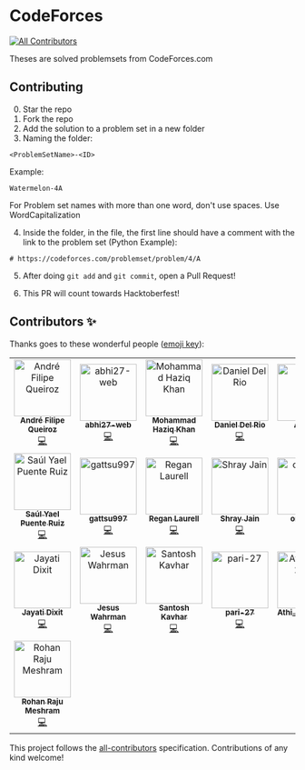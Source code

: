 # CodeForces
<!-- ALL-CONTRIBUTORS-BADGE:START - Do not remove or modify this section -->
[![All Contributors](https://img.shields.io/badge/all_contributors-22-orange.svg?style=flat-square)](#contributors-)
<!-- ALL-CONTRIBUTORS-BADGE:END -->

Theses are solved problemsets from CodeForces.com

## Contributing
0. Star the repo
1. Fork the repo
2. Add the solution to a problem set in a new folder
3. Naming the folder:

```
<ProblemSetName>-<ID>
```
Example:
```
Watermelon-4A
```
For Problem set names with more than one word, don't use spaces. Use WordCapitalization

4. Inside the folder, in the file, the first line should have a comment with the link to the problem set (Python Example):
```
# https://codeforces.com/problemset/problem/4/A
```

5. After doing `git add` and `git commit`, open a Pull Request!

6. This PR will count towards Hacktoberfest!

## Contributors ✨

Thanks goes to these wonderful people ([emoji key](https://allcontributors.org/docs/en/emoji-key)):

<!-- ALL-CONTRIBUTORS-LIST:START - Do not remove or modify this section -->
<!-- prettier-ignore-start -->
<!-- markdownlint-disable -->
<table>
  <tbody>
    <tr>
      <td align="center"><a href="https://github.com/andrefqms"><img src="https://avatars.githubusercontent.com/u/29777756?v=4?s=100" width="100px;" alt="André Filipe Queiroz"/><br /><sub><b>André Filipe Queiroz</b></sub></a><br /><a href="https://github.com/virejdasani/CodeForces-Solutions/commits?author=andrefqms" title="Code">💻</a></td>
      <td align="center"><a href="https://github.com/abhi27-web"><img src="https://avatars.githubusercontent.com/u/57997268?v=4?s=100" width="100px;" alt="abhi27-web"/><br /><sub><b>abhi27-web</b></sub></a><br /><a href="https://github.com/virejdasani/CodeForces-Solutions/commits?author=abhi27-web" title="Code">💻</a></td>
      <td align="center"><a href="https://github.com/haaaziq"><img src="https://avatars.githubusercontent.com/u/59704449?v=4?s=100" width="100px;" alt="Mohammad Haziq Khan"/><br /><sub><b>Mohammad Haziq Khan</b></sub></a><br /><a href="https://github.com/virejdasani/CodeForces-Solutions/commits?author=haaaziq" title="Code">💻</a></td>
      <td align="center"><a href="https://danieldelrio.webflow.io/"><img src="https://avatars.githubusercontent.com/u/35568696?v=4?s=100" width="100px;" alt="Daniel Del Rio"/><br /><sub><b>Daniel Del Rio</b></sub></a><br /><a href="https://github.com/virejdasani/CodeForces-Solutions/commits?author=daniddelrio" title="Code">💻</a></td>
      <td align="center"><a href="https://github.com/YusiferZendric"><img src="https://avatars.githubusercontent.com/u/71001844?v=4?s=100" width="100px;" alt="Aditya"/><br /><sub><b>Aditya</b></sub></a><br /><a href="https://github.com/virejdasani/CodeForces-Solutions/commits?author=YusiferZendric" title="Code">💻</a></td>
      <td align="center"><a href="https://github.com/KIRTIKUMARKK21"><img src="https://avatars.githubusercontent.com/u/75535691?v=4?s=100" width="100px;" alt="kirti_kumar"/><br /><sub><b>kirti_kumar</b></sub></a><br /><a href="https://github.com/virejdasani/CodeForces-Solutions/commits?author=KIRTIKUMARKK21" title="Code">💻</a></td>
      <td align="center"><a href="https://github.com/nurhusni"><img src="https://avatars.githubusercontent.com/u/22239139?v=4?s=100" width="100px;" alt="Panji Ahmad Nurhusni"/><br /><sub><b>Panji Ahmad Nurhusni</b></sub></a><br /><a href="https://github.com/virejdasani/CodeForces-Solutions/commits?author=nurhusni" title="Code">💻</a></td>
    </tr>
    <tr>
      <td align="center"><a href="https://github.com/SaulPuente"><img src="https://avatars.githubusercontent.com/u/71954593?v=4?s=100" width="100px;" alt="Saúl Yael Puente Ruiz"/><br /><sub><b>Saúl Yael Puente Ruiz</b></sub></a><br /><a href="https://github.com/virejdasani/CodeForces-Solutions/commits?author=SaulPuente" title="Code">💻</a></td>
      <td align="center"><a href="https://github.com/gattsu997"><img src="https://avatars.githubusercontent.com/u/76897671?v=4?s=100" width="100px;" alt="gattsu997"/><br /><sub><b>gattsu997</b></sub></a><br /><a href="https://github.com/virejdasani/CodeForces-Solutions/commits?author=gattsu997" title="Code">💻</a></td>
      <td align="center"><a href="https://github.com/reganlaurell"><img src="https://avatars.githubusercontent.com/u/27863730?v=4?s=100" width="100px;" alt="Regan Laurell"/><br /><sub><b>Regan Laurell</b></sub></a><br /><a href="https://github.com/virejdasani/CodeForces-Solutions/commits?author=reganlaurell" title="Code">💻</a></td>
      <td align="center"><a href="https://github.com/shray-jayn"><img src="https://avatars.githubusercontent.com/u/76147471?v=4?s=100" width="100px;" alt="Shray Jain"/><br /><sub><b>Shray Jain</b></sub></a><br /><a href="https://github.com/virejdasani/CodeForces-Solutions/commits?author=shray-jayn" title="Code">💻</a></td>
      <td align="center"><a href="https://github.com/omshaw"><img src="https://avatars.githubusercontent.com/u/62355886?v=4?s=100" width="100px;" alt="omshaw"/><br /><sub><b>omshaw</b></sub></a><br /><a href="https://github.com/virejdasani/CodeForces-Solutions/commits?author=omshaw" title="Code">💻</a></td>
      <td align="center"><a href="https://github.com/vishal-kumar-saw"><img src="https://avatars.githubusercontent.com/u/81320382?v=4?s=100" width="100px;" alt="vishal-kumar-saw"/><br /><sub><b>vishal-kumar-saw</b></sub></a><br /><a href="https://github.com/virejdasani/CodeForces-Solutions/commits?author=vishal-kumar-saw" title="Code">💻</a></td>
      <td align="center"><a href="https://github.com/piyushpandey2000"><img src="https://avatars.githubusercontent.com/u/60989402?v=4?s=100" width="100px;" alt="piyushpandey2000"/><br /><sub><b>piyushpandey2000</b></sub></a><br /><a href="https://github.com/virejdasani/CodeForces-Solutions/commits?author=piyushpandey2000" title="Code">💻</a></td>
    </tr>
    <tr>
      <td align="center"><a href="https://github.com/Jayati15"><img src="https://avatars.githubusercontent.com/u/77896511?v=4?s=100" width="100px;" alt="Jayati Dixit"/><br /><sub><b>Jayati Dixit</b></sub></a><br /><a href="https://github.com/virejdasani/CodeForces-Solutions/commits?author=Jayati15" title="Code">💻</a></td>
      <td align="center"><a href="https://github.com/jesuswr"><img src="https://avatars.githubusercontent.com/u/41008968?v=4?s=100" width="100px;" alt="Jesus Wahrman"/><br /><sub><b>Jesus Wahrman</b></sub></a><br /><a href="https://github.com/virejdasani/CodeForces-Solutions/commits?author=jesuswr" title="Code">💻</a></td>
      <td align="center"><a href="https://github.com/santoshkavhar"><img src="https://avatars.githubusercontent.com/u/51873093?v=4?s=100" width="100px;" alt="Santosh Kavhar"/><br /><sub><b>Santosh Kavhar</b></sub></a><br /><a href="https://github.com/virejdasani/CodeForces-Solutions/commits?author=santoshkavhar" title="Code">💻</a></td>
      <td align="center"><a href="https://github.com/pari-27"><img src="https://avatars.githubusercontent.com/u/24895454?v=4?s=100" width="100px;" alt="pari-27"/><br /><sub><b>pari-27</b></sub></a><br /><a href="https://github.com/virejdasani/CodeForces-Solutions/commits?author=pari-27" title="Code">💻</a></td>
      <td align="center"><a href="https://waytowords667300368.wordpress.com"><img src="https://avatars.githubusercontent.com/u/43814992?v=4?s=100" width="100px;" alt="Athi_Nair_2000"/><br /><sub><b>Athi_Nair_2000</b></sub></a><br /><a href="https://github.com/virejdasani/CodeForces-Solutions/commits?author=athiranair2000" title="Code">💻</a></td>
      <td align="center"><a href="https://github.com/s-cs-s"><img src="https://avatars.githubusercontent.com/u/86903321?v=4?s=100" width="100px;" alt="s-cs-s"/><br /><sub><b>s-cs-s</b></sub></a><br /><a href="https://github.com/virejdasani/CodeForces-Solutions/commits?author=s-cs-s" title="Code">💻</a></td>
      <td align="center"><a href="https://github.com/madhavpcm"><img src="https://avatars.githubusercontent.com/u/59736487?v=4?s=100" width="100px;" alt="Madhav Prabhu C M"/><br /><sub><b>Madhav Prabhu C M</b></sub></a><br /><a href="https://github.com/virejdasani/CodeForces-Solutions/commits?author=madhavpcm" title="Code">💻</a></td>
    </tr>
    <tr>
      <td align="center"><a href="https://github.com/RohanKGP"><img src="https://avatars.githubusercontent.com/u/88491064?v=4?s=100" width="100px;" alt="Rohan Raju Meshram"/><br /><sub><b>Rohan Raju Meshram</b></sub></a><br /><a href="https://github.com/virejdasani/CodeForces-Solutions/commits?author=RohanKGP" title="Code">💻</a></td>
    </tr>
  </tbody>
</table>

<!-- markdownlint-restore -->
<!-- prettier-ignore-end -->

<!-- ALL-CONTRIBUTORS-LIST:END -->

This project follows the [all-contributors](https://github.com/all-contributors/all-contributors) specification. Contributions of any kind welcome!
